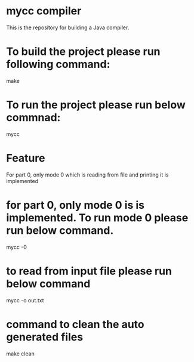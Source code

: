 # mycc compiler
This is the repository for building a Java compiler.
# To build the project please run following command:
make
# To run the project please run below commnad:
mycc
# Feature
For part 0, only mode 0 which is reading from file and printing it is implemented
# for part 0, only mode 0 is is implemented. To run mode 0 please run below command.
mycc -0
# to read from input file please run below command
mycc -o out.txt
# command to clean the auto generated files
make clean
